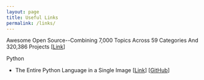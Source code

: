 ```yaml
---
layout: page
title: Useful Links
permalink: /links/
---
```


Awesome Open Source--Combining 7,000 Topics Across 59 Categories And 320,386 Projects
[<a href="https://awesomeopensource.com/" target="_blank">Link</a>]


Python

- The Entire Python Language in a Single Image 
[<a href="https://fossbytes.com/learn-it-faster-the-entire-python-language-in-a-single-image/amp/?__twitter_impression=true" target="_blank">Link</a>]
[<a href="https://github.com/coodict/python3-in-one-pic" target="_blank">GitHub</a>]
